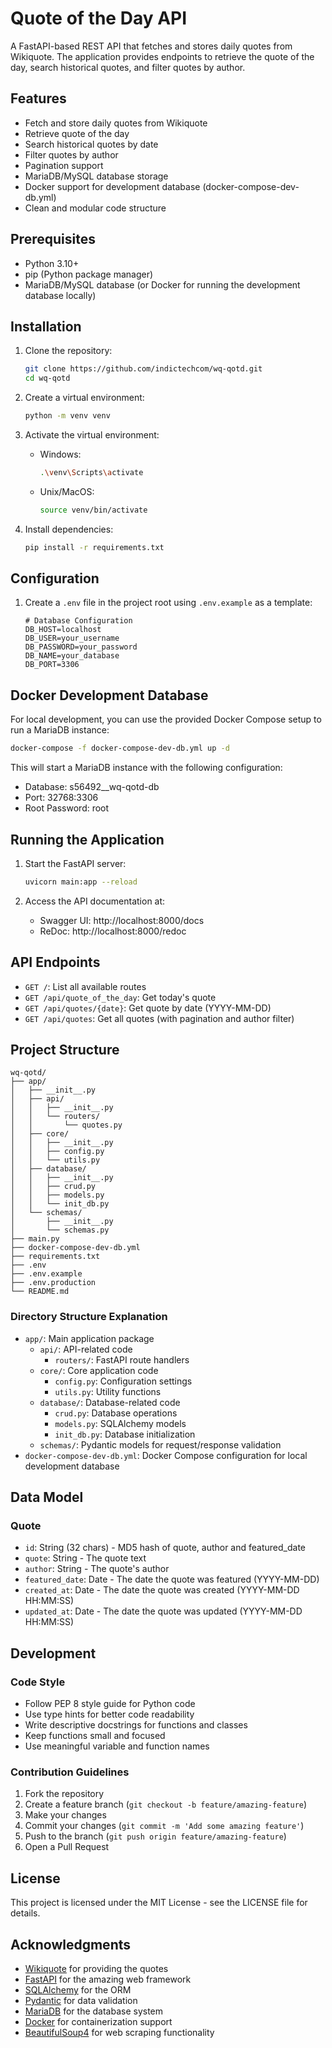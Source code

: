 # Quote of the Day API

A FastAPI-based REST API that fetches and stores daily quotes from Wikiquote. The application provides endpoints to retrieve the quote of the day, search historical quotes, and filter quotes by author.

## Features

-   Fetch and store daily quotes from Wikiquote
-   Retrieve quote of the day
-   Search historical quotes by date
-   Filter quotes by author
-   Pagination support
-   MariaDB/MySQL database storage
-   Docker support for development database (docker-compose-dev-db.yml)
-   Clean and modular code structure

## Prerequisites

-   Python 3.10+
-   pip (Python package manager)
-   MariaDB/MySQL database (or Docker for running the development database locally)

## Installation

1. Clone the repository:

    ```bash
    git clone https://github.com/indictechcom/wq-qotd.git
    cd wq-qotd
    ```

2. Create a virtual environment:

    ```bash
    python -m venv venv
    ```

3. Activate the virtual environment:

    - Windows:
        ```bash
        .\venv\Scripts\activate
        ```
    - Unix/MacOS:
        ```bash
        source venv/bin/activate
        ```

4. Install dependencies:
    ```bash
    pip install -r requirements.txt
    ```

## Configuration

1. Create a `.env` file in the project root using `.env.example` as a template:

    ```env
    # Database Configuration
    DB_HOST=localhost
    DB_USER=your_username
    DB_PASSWORD=your_password
    DB_NAME=your_database
    DB_PORT=3306
    ```

## Docker Development Database

For local development, you can use the provided Docker Compose setup to run a MariaDB instance:

```bash
docker-compose -f docker-compose-dev-db.yml up -d
```

This will start a MariaDB instance with the following configuration:

-   Database: s56492\_\_wq-qotd-db
-   Port: 32768:3306
-   Root Password: root

## Running the Application

1. Start the FastAPI server:

    ```bash
    uvicorn main:app --reload
    ```

2. Access the API documentation at:
    - Swagger UI: http://localhost:8000/docs
    - ReDoc: http://localhost:8000/redoc

## API Endpoints

-   `GET /`: List all available routes
-   `GET /api/quote_of_the_day`: Get today's quote
-   `GET /api/quotes/{date}`: Get quote by date (YYYY-MM-DD)
-   `GET /api/quotes`: Get all quotes (with pagination and author filter)

## Project Structure

```
wq-qotd/
├── app/
│   ├── __init__.py
│   ├── api/
│   │   ├── __init__.py
│   │   └── routers/
│   │       └── quotes.py
│   ├── core/
│   │   ├── __init__.py
│   │   ├── config.py
│   │   └── utils.py
│   ├── database/
│   │   ├── __init__.py
│   │   ├── crud.py
│   │   ├── models.py
│   │   └── init_db.py
│   └── schemas/
│       ├── __init__.py
│       └── schemas.py
├── main.py
├── docker-compose-dev-db.yml
├── requirements.txt
├── .env
├── .env.example
├── .env.production
└── README.md
```

### Directory Structure Explanation

-   `app/`: Main application package
    -   `api/`: API-related code
        -   `routers/`: FastAPI route handlers
    -   `core/`: Core application code
        -   `config.py`: Configuration settings
        -   `utils.py`: Utility functions
    -   `database/`: Database-related code
        -   `crud.py`: Database operations
        -   `models.py`: SQLAlchemy models
        -   `init_db.py`: Database initialization
    -   `schemas/`: Pydantic models for request/response validation
-   `docker-compose-dev-db.yml`: Docker Compose configuration for local development database

## Data Model

### Quote

-   `id`: String (32 chars) - MD5 hash of quote, author and featured_date
-   `quote`: String - The quote text
-   `author`: String - The quote's author
-   `featured_date`: Date - The date the quote was featured (YYYY-MM-DD)
-   `created_at`: Date - The date the quote was created (YYYY-MM-DD HH:MM:SS)
-   `updated_at`: Date - The date the quote was updated (YYYY-MM-DD HH:MM:SS)

## Development

### Code Style

-   Follow PEP 8 style guide for Python code
-   Use type hints for better code readability
-   Write descriptive docstrings for functions and classes
-   Keep functions small and focused
-   Use meaningful variable and function names

### Contribution Guidelines

1. Fork the repository
2. Create a feature branch (`git checkout -b feature/amazing-feature`)
3. Make your changes
4. Commit your changes (`git commit -m 'Add some amazing feature'`)
5. Push to the branch (`git push origin feature/amazing-feature`)
6. Open a Pull Request

## License

This project is licensed under the MIT License - see the LICENSE file for details.

## Acknowledgments

-   [Wikiquote](https://www.wikiquote.org/) for providing the quotes
-   [FastAPI](https://fastapi.tiangolo.com/) for the amazing web framework
-   [SQLAlchemy](https://www.sqlalchemy.org/) for the ORM
-   [Pydantic](https://pydantic-docs.helpmanual.io/) for data validation
-   [MariaDB](https://mariadb.org/) for the database system
-   [Docker](https://www.docker.com/) for containerization support
-   [BeautifulSoup4](https://www.crummy.com/software/BeautifulSoup/) for web scraping functionality
